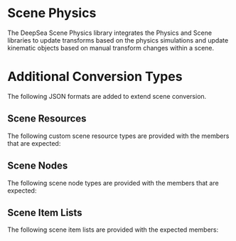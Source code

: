# Scene Physics

The DeepSea Scene Physics library integrates the Physics and Scene libraries to update transforms based on the physics simulations and update kinematic objects based on manual transform changes within a scene.

# Additional Conversion Types

The following JSON formats are added to extend scene conversion.

## Scene Resources

The following custom scene resource types are provided with the members that are expected:

## Scene Nodes

The following scene node types are provided with the members that are expected:

## Scene Item Lists

The following scene item lists are provided with the expected members:

